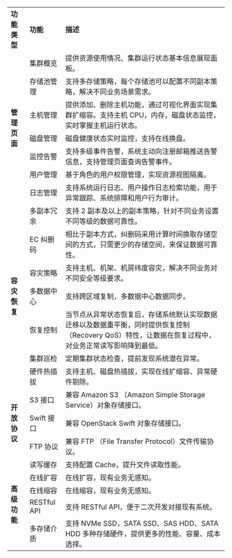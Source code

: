 <table>
    <tr>
		<td><b>功能类型</b></td> 
        <td><b>功能</b></td> 
				<td><b>描述</b></td>
    </tr>
    <tr>
        <td rowspan="7"><b>管理页面</b></td>    
        <td >集群概览</td>  
				<td >提供资源使用情况、集群运行状态基本信息展现面板。</td>  
    </tr>
    <tr>
        <td >存储池管理</td>  
				<td >支持多存储策略，每个存储池可以配置不同副本策略，解决不同业务场景需求。</td>
    </tr>
	<tr>
        <td >主机管理</td>  
				<td >提供添加、删除主机功能，通过可视化界面实现集群扩缩容。支持主机 CPU，内存，磁盘状态监控，实时掌握主机运行状态。</td>
    </tr>
	<tr>
        <td >磁盘管理</td>  
				<td >磁盘健康状态实时监控，支持在线换盘。</td>
    </tr>
	<tr>
        <td >监控告警</td>  
				<td >支持多级事件告警，系统主动向注册邮箱推送告警信息，支持管理页面查询告警事件。</td>
    </tr>
	<tr>
        <td >用户管理</td>  
				<td >基于角色的用户权限管理，实现资源视图隔离。</td>
    </tr>
	<tr>
        <td >日志管理</td>  
				<td >支持系统运行日志、用户操作日志检索功能，用于异常跟踪、系统排障和用户行为审计。</td>
    </tr>
	<tr>
        <td rowspan="7"><b>容灾恢复</b></td>    
        <td >多副本冗余</td>  
				<td >支持 2 副本及以上的副本策略，针对不同业务设置不同等级的数据可靠性。</td>  
    </tr>
	<tr>
        <td >EC 纠删码</td>  
				<td >相比于副本方式，纠删码采用计算时间换取存储空间的方式，只需更少的存储空间，来保证数据可靠性。</td>
    </tr>
	<tr>
        <td >容灾策略</td>  
				<td >支持主机、机架、机房纬度容灾，解决不同业务对不同安全等级要求。</td>
    </tr>
	<tr>
        <td >多数据中心</td>  
				<td >支持跨区域复制，多数据中心数据同步。</td>
    </tr>
	<tr>
        <td >恢复控制</td>  
				<td >当节点从异常状态恢复后，存储系统默认实现数据迁移以及数据重平衡，同时提供恢复控制（Recovery QoS）特性，让数据在恢复过程中，对业务正常读写影响降到最低。</td>
    </tr>
	<tr>
        <td >集群巡检</td>  
				<td >定期集群状态检查，提前发现系统潜在异常。</td>
    </tr>
	<tr>
        <td >硬件热插拔</td>  
				<td >支持主机、磁盘热插拔，实现在线扩缩容、异常硬件剔除。</td>
    </tr>
	<tr>
        <td rowspan="3"><b>开放协议</b></td>    
        <td >S3 接口</td>  
				<td >兼容 Amazon S3 （Amazon Simple Storage Service）对象存储接口。</td>  
    </tr>
	<tr>
        <td >Swift 接口</td>  
				<td >兼容 OpenStack Swift 对象存储接口。</td>
    </tr>
	<tr>
        <td >FTP 协议</td>  
				<td >兼容 FTP （File Transfer Protocol）文件传输协议。</td>
    </tr>
	<tr>
        <td rowspan="5"><b>高级功能</b></td>    
        <td >读写缓存</td>  
				<td >支持配置 Cache，提升文件读取性能。</td>  
    </tr>
	<tr>
        <td >在线扩容</td>  
				<td >在线扩容，现有业务无感知。</td>
    </tr>
	<tr>
        <td >在线缩容</td>  
				<td >在线缩容，现有业务无感知。</td>
    </tr>
	<tr>
        <td >RESTful API</td>  
				<td > 支持 RESTful API，便于二次开发对接现有系统。</td>
    </tr>
	<tr>
        <td >多存储介质</td>  
				<td > 支持 NVMe SSD，SATA SSD、SAS HDD、SATA HDD 多种存储硬件，提供更多的性能、容量、成本选择。</td>
    </tr>
</table>





